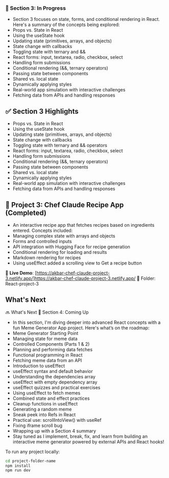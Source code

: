 

### 🚧 Section 3: In Progress

- Section 3 focuses on state, forms, and conditional rendering in React. Here's a summary of the concepts being explored:
- Props vs. State in React
- Using the useState hook
- Updating state (primitives, arrays, and objects)
- State change with callbacks
- Toggling state with ternary and &&
- React forms: input, textarea, radio, checkbox, select
- Handling form submissions
- Conditional rendering (&&, ternary operators)
- Passing state between components
- Shared vs. local state
- Dynamically applying styles
- Real-world app simulation with interactive challenges
- Fetching data from APIs and handling responses

## ✅ Section 3 Highlights

-  Props vs. State in React
-  Using the useState hook
-  Updating state (primitives, arrays, and objects)
-  State change with callbacks
-  Toggling state with ternary and && operators
-  React forms: input, textarea, radio, checkbox, select
-  Handling form submissions
-  Conditional rendering (&&, ternary operators)
-  Passing state between components
-  Shared vs. local state
-  Dynamically applying styles
-  Real-world app simulation with interactive challenges
-  Fetching data from APIs and handling responses

## 📌 Project 3: Chef Claude Recipe App (Completed)

- An interactive recipe app that fetches recipes based on ingredients entered. Concepts included:
- Managing complex state with arrays and objects
- Forms and controlled inputs
- API integration with Hugging Face for recipe generation
- Conditional rendering for loading and results
- Markdown rendering for recipes
- Using useEffect added a scrolling view to Get a recipe button

🔗 **Live Demo**: [https://akbar-chef-claude-project-3.netlify.app/]https://akbar-chef-claude-project-3.netlify.app/
📂 Folder: React-project-3



## What's Next

🔜 What's Next
🚧 Section 4: Coming Up
- In this section, I'm diving deeper into advanced React concepts with a fun Meme Generator App project. Here's what’s on the roadmap:
- Meme Generator Starting Point
- Managing state for meme data
- Controlled Components (Parts 1 & 2)
- Planning and performing data fetches
- Functional programming in React
- Fetching meme data from an API
- Introduction to useEffect
- useEffect syntax and default behavior
- Understanding the dependencies array
- useEffect with empty dependency array
- useEffect quizzes and practical exercises
- Using useEffect to fetch memes
- Combined state and effect practices
- Cleanup functions in useEffect
- Generating a random meme
- Sneak peek into Refs in React
- Practical use: scrollIntoView() with useRef
- Fixing iframe scroll bug
- Wrapping up with a Section 4 summary
- Stay tuned as I implement, break, fix, and learn from building an interactive meme generator powered by external APIs and React hooks!


To run any project locally:

```bash
cd project-folder-name
npm install
npm run dev

